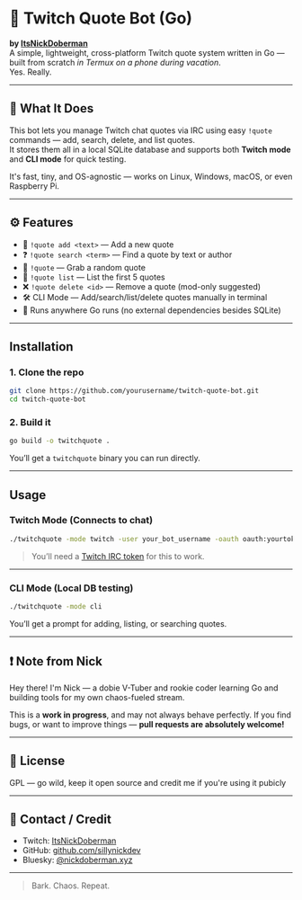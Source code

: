 # 🐾 Twitch Quote Bot (Go)

**by [ItsNickDoberman](https://twitch.tv/ItsNickDoberman)**  
A simple, lightweight, cross-platform Twitch quote system written in Go — built from scratch *in Termux on a phone during vacation*.  
Yes. Really.

---

## 🌟 What It Does

This bot lets you manage Twitch chat quotes via IRC using easy `!quote` commands — add, search, delete, and list quotes.  
It stores them all in a local SQLite database and supports both **Twitch mode** and **CLI mode** for quick testing.

It's fast, tiny, and OS-agnostic — works on Linux, Windows, macOS, or even Raspberry Pi.

---

## ⚙️ Features

- 🎤 `!quote add <text>` — Add a new quote
- ❓ `!quote search <term>` — Find a quote by text or author
- 🎲 `!quote` — Grab a random quote
- 📜 `!quote list` — List the first 5 quotes
- ❌ `!quote delete <id>` — Remove a quote (mod-only suggested)
- 🛠️ CLI Mode — Add/search/list/delete quotes manually in terminal
- 🐧 Runs anywhere Go runs (no external dependencies besides SQLite)

---

## Installation

### 1. Clone the repo

```bash
git clone https://github.com/yourusername/twitch-quote-bot.git
cd twitch-quote-bot
````

### 2. Build it

```bash
go build -o twitchquote .
```

You’ll get a `twitchquote` binary you can run directly.

---

## Usage

### Twitch Mode (Connects to chat)

```bash
./twitchquote -mode twitch -user your_bot_username -oauth oauth:yourtoken -channel yourchannel
```

> You’ll need a [Twitch IRC token](https://twitchapps.com/tmi/) for this to work.

---

### CLI Mode (Local DB testing)

```bash
./twitchquote -mode cli
```

You’ll get a prompt for adding, listing, or searching quotes.

---

## ❗ Note from Nick

Hey there! I'm Nick — a dobie V-Tuber and rookie coder learning Go and building tools for my own chaos-fueled stream.

This is a **work in progress**, and may not always behave perfectly.
If you find bugs, or want to improve things — **pull requests are absolutely welcome!**

---

## 🐾 License

GPL — go wild, keep it open source and credit me if you're using it pubicly 

---

## 💬 Contact / Credit

* Twitch: [ItsNickDoberman](https://twitch.tv/ItsNickDoberman)
* GitHub: [github.com/sillynickdev](https://github.com/sillynickdev5)
* Bluesky: [@nickdoberman.xyz](https://bsky.app/profile/nickdoberman.xyz)

---

> Bark. Chaos. Repeat.


